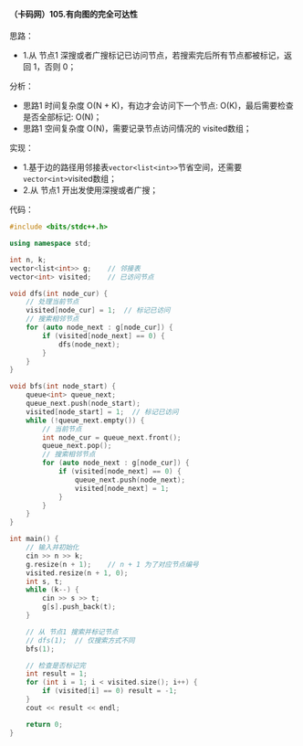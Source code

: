 #### （卡码网）105.有向图的完全可达性

思路：
- 1.从 节点1 深搜或者广搜标记已访问节点，若搜索完后所有节点都被标记，返回 1，否则 0；

分析：
- 思路1 时间复杂度 O(N + K)，有边才会访问下一个节点: O(K)，最后需要检查是否全部标记: O(N)；
- 思路1 空间复杂度 O(N)，需要记录节点访问情况的 visited数组；

实现：
- 1.基于边的路径用邻接表`vector<list<int>>`节省空间，还需要`vector<int>`visited数组；
- 2.从 节点1 开出发使用深搜或者广搜；

代码：
```c++
#include <bits/stdc++.h>

using namespace std;

int n, k;
vector<list<int>> g;    // 邻接表
vector<int> visited;    // 已访问节点

void dfs(int node_cur) {
    // 处理当前节点
    visited[node_cur] = 1;  // 标记已访问
    // 搜索相邻节点
    for (auto node_next : g[node_cur]) {
        if (visited[node_next] == 0) {
            dfs(node_next);
        }
    }
}

void bfs(int node_start) {
    queue<int> queue_next;
    queue_next.push(node_start);
    visited[node_start] = 1;  // 标记已访问
    while (!queue_next.empty()) {
        // 当前节点
        int node_cur = queue_next.front();
        queue_next.pop();
        // 搜索相邻节点
        for (auto node_next : g[node_cur]) {
            if (visited[node_next] == 0) {
                queue_next.push(node_next);
                visited[node_next] = 1;
            }
        }
    }
}

int main() {
    // 输入并初始化
    cin >> n >> k;
    g.resize(n + 1);    // n + 1 为了对应节点编号
    visited.resize(n + 1, 0);
    int s, t;
    while (k--) {
        cin >> s >> t;
        g[s].push_back(t);
    }

    // 从 节点1 搜索并标记节点
    // dfs(1);  // 仅搜索方式不同
    bfs(1);

    // 检查是否标记完
    int result = 1;
    for (int i = 1; i < visited.size(); i++) {
        if (visited[i] == 0) result = -1;
    }
    cout << result << endl;

    return 0;
} 
```